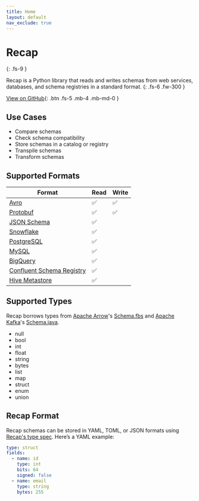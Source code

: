 ```yaml
---
title: Home
layout: default
nav_exclude: true
---
```


# Recap
{: .fs-9 }

Recap is a Python library that reads and writes schemas from web services, databases, and schema registries in a standard format.
{: .fs-6 .fw-300 }

[View on GitHub](https://github.com/recap-build/recap){: .btn .fs-5 .mb-4 .mb-md-0 }

## Use Cases

* Compare schemas
* Check schema compatibility
* Store schemas in a catalog or registry
* Transpile schemas
* Transform schemas

## Supported Formats

| Format      | Read | Write |
| ----------- | ----------- | ----------- |
| [Avro](https://recap.build/docs/converters/avro/) | ✅ | ✅ |
| [Protobuf](https://recap.build/docs/converters/protobuf/) | ✅ | ✅ |
| [JSON Schema](https://recap.build/docs/converters/json-schema/) | ✅ |  |
| [Snowflake](https://recap.build/docs/readers/snowflake/) | ✅ |  |
| [PostgreSQL](https://recap.build/docs/readers/postgresql/) | ✅ |  |
| [MySQL](https://recap.build/docs/readers/mysql/) | ✅ |  |
| [BigQuery](https://recap.build/docs/readers/bigquery/) | ✅ |  |
| [Confluent Schema Registry](https://recap.build/docs/readers/confluent-schema-registry/) | ✅ |  |
| [Hive Metastore](https://recap.build/docs/readers/hive-metastore/) | ✅ |  |

## Supported Types

Recap borrows types from [Apache Arrow](https://arrow.apache.org/)'s [Schema.fbs](https://github.com/apache/arrow/blob/main/format/Schema.fbs) and [Apache Kafka](https://kafka.apache.org/)'s [Schema.java](https://github.com/apache/kafka/blob/trunk/connect/api/src/main/java/org/apache/kafka/connect/data/Schema.java).

* null
* bool
* int
* float
* string
* bytes
* list
* map
* struct
* enum
* union

## Recap Format

Recap schemas can be stored in YAML, TOML, or JSON formats using [Recap's type spec](/spec). Here’s a YAML example:

```yaml
type: struct
fields:
  - name: id
    type: int
    bits: 64
    signed: false
  - name: email
    type: string
    bytes: 255
```
